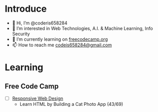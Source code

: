 # Introduce 

- 👋 Hi, I’m @coderis658284
- 👀 I’m interested in Web Technologies, A.I. & Machine Learning, Info Security 
- 🌱 I’m currently learning on [freecodecamp.org](https://www.freecodecamp.org/)
- 📫 How to reach me codeis658284@gmail.com

# Learning

## Free Code Camp

- [ ] [Responsive Web Design](https://www.freecodecamp.org/learn/2022/responsive-web-design/)
  - Learn HTML by Building a Cat Photo App (43/69)
<!---
- 💞️ I’m looking to collaborate on 
coderis658284/coderis658284 is a ✨ special ✨ repository because its `README.md` (this file) appears on your GitHub profile.
You can click the Preview link to take a look at your changes.
--->
